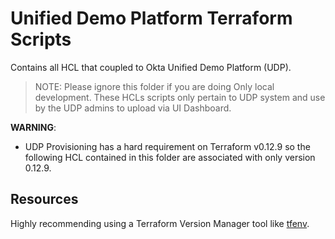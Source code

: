 # Unified Demo Platform Terraform Scripts

Contains all HCL that coupled to Okta Unified Demo Platform (UDP).

> NOTE: Please ignore this folder if you are doing Only local development. These HCLs scripts only pertain to UDP system and use by the UDP admins to upload via UI Dashboard.


**WARNING**:

* UDP Provisioning has a hard requirement on Terraform v0.12.9 so the following HCL contained in this folder are associated with only version 0.12.9.

## Resources

Highly recommending using a Terraform Version Manager tool like [tfenv](https://github.com/tfutils/tfenv).
